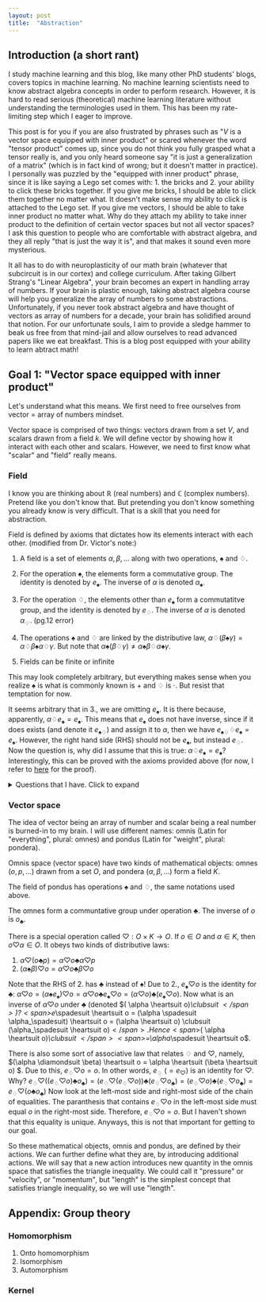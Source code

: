 ```yaml
---
layout: post
title:  "Abstraction"
---
```


## Introduction (a short rant)
I study machine learning and this blog, like many other PhD students' blogs, covers topics in machine learning. No machine learning scientists need to know abstract algebra concepts in order to perform research. However, it is hard to read serious (theoretical) machine learning literature without understanding the terminologies used in them. This has been my rate-limiting step which I eager to improve.

This post is for you if you are also frustrated by phrases such as "$V$ is a vector space equipped with inner product" or scared whenever the word "tensor product" comes up, since you do not think you fully grasped what a tensor really is, and you only heard someone say "it is just a generalization of a matrix" (which is in fact kind of wrong; but it doesn't matter in practice). I personally was puzzled by the "equipped with inner product" phrase, since it is like saying a Lego set comes with: 1. the bricks and 2. your ability to click these bricks together. If you give me bricks, I should be able to click them together no matter what. It doesn't make sense my ability to click is attached to the Lego set. If you give me vectors, I should be able to take inner product no matter what. Why do they attach my ability to take inner product to the definition of certain vector spaces but not all vector spaces? I ask this question to people who are comfortable with abstract algebra, and they all reply "that is just the way it is", and that makes it sound even more mysterious.

It all has to do with neuroplasticity of our math brain (whatever that subcircuit is in our cortex) and college curriculum. After taking Gilbert Strang's "Linear Algebra", your brain becomes an expert in handling array of numbers. If your brain is plastic enough, taking abstract algebra course will help you generalize the array of numbers to some abstractions. Unfortunately, if you never took abstract algebra and have thought of vectors as array of numbers for a decade, your brain has solidified around that notion. For our unfortunate souls, I aim to provide a sledge hammer to beak us free from that mind-jail and allow ourselves to read advanced papers like we eat breakfast. This is a blog post equipped with your ability to learn abtract math!


## Goal 1: "Vector space equipped with inner product"
Let's understand what this means. We first need to free ourselves from vector = array of numbers mindset.

Vector space is comprised of two things: vectors drawn from a set $V$, and scalars drawn from a field $k$. We will define vector by showing how it interact with each other and scalars. However, we need to first know what "scalar" and "field" really means.

### Field

I know you are thinking about $\mathbb{R}$ (real numbers) and $\mathbb{C}$ (complex numbers). Pretend like you don't know that. But pretending you don't know something you already know is very difficult. That is a skill that you need for abstraction.

Field is defined by axioms that dictates how its elements interact with each other. (modified from Dr. Victor's note:)

1. A field is a set of elements $\alpha, \beta, \ldots$ along with two operations, $\spadesuit$ and $\diamondsuit$.

2. For the operation $\spadesuit$, the elements form a commutative group. The identity is denoted by $e_\spadesuit$. The inverse of $\alpha$ is denoted $\alpha_\spadesuit$.

3. For the operation $\diamondsuit$, the elements other than $e_\spadesuit$ form a commutatitve group, and the identity is denoted by $e_\diamondsuit$. The inverse of $\alpha$ is denoted $\alpha_\diamondsuit$. (pg.12 error)

4. The operations $\spadesuit$ and $\diamondsuit$ are linked by the distributive law, $\alpha \diamondsuit (\beta \spadesuit \gamma) = \alpha \diamondsuit \beta \spadesuit \alpha \diamondsuit \gamma$. But note that 
$\alpha \spadesuit (\beta \diamondsuit \gamma) \neq \alpha \spadesuit \beta \diamondsuit \alpha \spadesuit \gamma$.

5. Fields can be finite or infinite

This may look completely arbitrary, but everything makes sense when you realize $\spadesuit$ is what is commonly known is $+$ and $\diamondsuit$ is $\cdot$. But resist that temptation for now.

It seems arbitrary that in 3., we are omitting $e_\spadesuit$. It is there because, apparently, $\alpha \diamondsuit e_\spadesuit = e_\spadesuit$. This means that $e_\spadesuit$ does not have inverse, since if it does exists (and denote it $e_{\spadesuit\diamondsuit}$) and assign it to $\alpha$, then we have $e_{\spadesuit\diamondsuit} \diamondsuit e_\spadesuit = e_\spadesuit$. However, the right hand side (RHS) should not be $e_\spadesuit$, but instead $e_\diamondsuit$. Now the question is, why did I assume that this is true: $\alpha \diamondsuit e_\spadesuit = e_\spadesuit$? Interestingly, this can be proved with the axioms provided above (for now, I refer to [here]("https://www.quora.com/How-we-can-prove-0-x-x-0-0-by-only-real-field-axioms") for the proof).

<details>
    <summary>Questions that I have. Click to expand</summary>
    As of writing this, I am wondering how to show the order of operations given the field axioms... Also, how were these axioms constructed? It feels arbitrary, except for the fact that it perfectly explains the real numbers (and complex numberes) with addition and multiplication. Is it really useful to think of  it as something more general? What if we change the axioms and come up with different versions of field? I feel like this is a rabbit hole I should jump over... Ah the temptation to jump in though! But the time is finite.
</details>

### Vector space
The idea of vector being an array of number and scalar being a real number is burned-in to my brain. I will use different names: omnis (Latin for "everything", plural: omnes) and pondus (Latin for "weight", plural: pondera).

Omnis space (vector space) have two kinds of mathematical objects: omnes ($o,p,\ldots$) drawn from a set $O$, and pondera ($\alpha,\beta,\ldots$) form a field $K$.

The field of pondus has operations $\spadesuit$ and $\diamondsuit$, the same notations used above.

The omnes form a communtative group under operation $\clubsuit$. The inverse of $o$ is $o_\clubsuit$.

There is a special operation called $\heartsuit: O\times K \rightarrow O$. If $o \in O$ and $\alpha \in K$, then $o \heartsuit \alpha \in O$. It obeys two kinds of distributive laws:

1. $\alpha \heartsuit (o \clubsuit p) = \alpha \heartsuit o \clubsuit \alpha \heartsuit p$
2. $(\alpha \spadesuit \beta) \heartsuit o = \alpha \heartsuit o \clubsuit \beta \heartsuit o$

Note that the RHS of 2. has $\clubsuit$ instead of $\spadesuit$!
Due to 2., $e_\spadesuit \heartsuit o$ is the identity for $\clubsuit$: $\alpha \heartsuit o = (\alpha \spadesuit e_\spadesuit)\heartsuit o = \alpha \heartsuit o \clubsuit e_\spadesuit \heartsuit o = (\alpha \heartsuit o) \clubsuit (e_\spadesuit \heartsuit o)$.
Now what is an inverse of $\alpha \heartsuit o$ under $\clubsuit$ (denoted <span>$\( \alpha \heartsuit o\)_\clubsuit $</span>)? <span>$e_\spadesuit \heartsuit o = (\alpha \spadesuit \alpha_\spadesuit) \heartsuit o = (\alpha \heartsuit o) \clubsuit (\alpha_\spadesuit \heartsuit o)$</span>. Hence <span>$\( \alpha \heartsuit o\)_\clubsuit $</span> <span>$=\alpha_\spadesuit \heartsuit o$.

There is also some sort of associative law that relates $\diamondsuit$ and $\heartsuit$, namely,  $(\alpha \diamondsuit \beta) \heartsuit o = \alpha \heartsuit (\beta \heartsuit o) $. Due to this, $e_\diamondsuit \heartsuit o = o$. In other words, $e_\diamondsuit$ ($=e_\heartsuit$) is an identity for $\heartsuit$. Why? $e_\diamondsuit \heartsuit ((e_\diamondsuit \heartsuit o) \clubsuit o_\clubsuit)  = (e_\diamondsuit \heartsuit (e_\diamondsuit \heartsuit o)) \clubsuit (e_\diamondsuit \heartsuit o_\clubsuit) = (e_\diamondsuit \heartsuit o) \clubsuit (e_\diamondsuit \heartsuit o_\clubsuit) = e_\diamondsuit\heartsuit(o \clubsuit o_\clubsuit)$
Now look at the left-most side and right-most side of the chain of equalities. The paranthesis that contains $e_\diamondsuit \heartsuit o$ in the left-most side must equal $o$ in the right-most side. Therefore, $e_\diamondsuit \heartsuit o = o$. But I haven't shown that this equality is unique. Anyways, this is not that important for getting to our goal.

So these mathematical objects, omnis and pondus, are defined by their actions. We can further define what they are, by introducing additional actions. We will say that a new action introduces new quantity in the omnis space that satisfies the triangle inequality. We could call it "pressure" or "velocity", or "momentum", but "length" is the simplest concept that satisfies triangle inequality, so we will use "length". 



## Appendix: Group theory

### Homomorphism

1. Onto homomorphism
2. Isomorphism
3. Automorphism

### Kernel